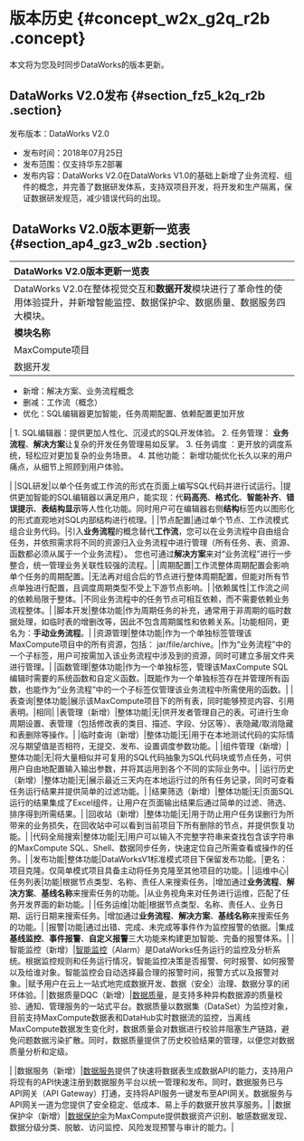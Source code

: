 # 版本历史 {#concept_w2x_g2q_r2b .concept}

本文将为您及时同步DataWorks的版本更新。

## DataWorks V2.0发布 {#section_fz5_k2q_r2b .section}

发布版本：DataWorks V2.0

-   发布时间：2018年07月25日
-   发布范围：仅支持华东2部署
-   发布内容：DataWorks V2.0在DataWorks V1.0的基础上新增了业务流程、组件的概念，并完善了数据研发体系，支持双项目开发，将开发和生产隔离，保证数据研发规范，减少错误代码的出现。

##  DataWorks V2.0版本更新一览表 {#section_ap4_gz3_w2b .section}

|DataWorks V2.0版本更新一览表|
|:--------------------|
|DataWorks V2.0在整体视觉交互和**数据开发**模块进行了革命性的使用体验提升，并新增智能监控、数据保护伞、数据质量、数据服务四大模块。|
|**模块名称**|**子模块**|**对比项**|**DataWorks V1.0**|**DataWorks V2.0**|**改进效果**|
|MaxCompute项目|项目管理模式|管理方式|一个 DataWorks项目对应一个MaxCompute项目。|引入“标准模式"概念，一个 DataWorks项目对应两个MaxCompute项目，分别是：开发环境、生产环境（请参见[简单模式和标准模式的区别](../../../../intl.zh-CN/最佳实践/简单模式和标准模式的区别.md#)）。|隔离风险，进一步保障生产环境代码稳定性。|
|数据开发|任务开发|整体功能|进行单任务、工作流的代码编写、周期调度配置，完成后可提交运维中心自动调度。| -   更名：数据研发
-   新增：解决方案、业务流程概念
-   删减：工作流（概念）
-   优化：SQL编辑器更加智能，任务周期配置、依赖配置更加开放

 | 1.  SQL编辑器：提供更加人性化、沉浸式的SQL开发体验。
2.  任务管理： **业务流程**、**解决方案**让复杂的开发任务管理易如反掌。
3.  任务调度 ：更开放的调度系统，轻松应对更加复杂的业务场景。
4.  其他功能： 新增功能优化长久以来的用户痛点，从细节上照顾到用户体验。

 |
|SQL研发|以单个任务或工作流的形式在页面上编写SQL代码并进行试运行。|提供更加智能的SQL编辑器以满足用户，能实现：代**码高亮**、**格式化**、**智能补齐**、**错误提示**、**表结构显示**等人性化功能。同时用户可在编辑器右侧**结构**标签内以图形化的形式直观地对SQL内部结构进行梳理。|
|节点配置|通过单个节点、工作流模式组合业务代码。|引入**业务流程**的概念替代**工作流**，您可以在业务流程中自由组合任务，并依照需求将不同的资源归入业务流程中进行管理（所有任务、表、资源、函数都必须从属于一个业务流程）。 您也可通过**解决方案**来对“业务流程”进行一步整合，统一管理业务关联性较强的流程。|
|周期配置|工作流整体周期配置会影响单个任务的周期配置。|无法再对组合后的节点进行整体周期配置，但能对所有节点单独进行配置，且调度周期类型不受上下游节点影响。|
|依赖属性|工作流之间的依赖局限于整体。|不同业务流程中的任务节点可相互依赖，而不需要依赖业务流程整体。|
|脚本开发|整体功能|作为周期任务的补充，通常用于非周期的临时数据处理，如临时表的增删改等，因此不包含周期属性和依赖关系。|功能相同，更名为：**手动业务流程**。|
|资源管理|整体功能|作为一个单独标签管理该MaxCompute项目中的所有资源，包括： jar/file/archive。|作为“业务流程”中的一个子标签，用户可按需加入该业务流程中涉及到的资源，同时可建立多层文件夹进行管理。|
|函数管理|整体功能|作为一个单独标签，管理该MaxCompute SQL编辑时需要的系统函数和自定义函数。|既能作为一个单独标签存在并管理所有函数，也能作为“业务流程”中的一个子标签仅管理该业务流程中所需使用的函数。|
|表查询|整体功能|展示该MaxCompute项目下的所有表，同时能够预览内容、引用表明。|相同|
|表管理（新增）|整体功能|无|供开发者管理自己的表。可进行生命周期设置、表管理（包括修改表的类目、描述、字段、分区等）、表隐藏/取消隐藏和表删除等操作。|
|临时查询（新增）|整体功能|无|用于在本地测试代码的实际情况与期望值是否相符，无提交、发布、设置调度参数功能。|
|组件管理（新增）|整体功能|无|将大量相似并可复用的SQL代码抽象为SQL代码块或节点任务，可供用户自由地配置输入输出参数，并将其运用到各个不同的实际业务中。|
|运行历史（新增）|整体功能|无|展示最近三天内在本地运行过的所有任务记录，同时可查看任务运行结果并提供简单的过滤功能。|
|结果筛选（新增）|整体功能|无|页面SQL运行的结果集成了Excel组件，让用户在页面输出结果后通过简单的过滤、筛选、排序得到所需结果。|
|回收站（新增）|整体功能|无|用于防止用户任务误删行为所带来的业务损失，在回收站中可以看到当前项目下所有删除的节点，并提供恢复功能。|
|代码全局搜索|整体功能|无|用户可以输入不完整字符串来查找包含该字符串的MaxCompute SQL、Shell、数据同步任务，快速定位自己所需查看或操作的任务。|
|发布功能|整体功能|DataWorksV1标准模式项目下保留发布功能。|更名：项目克隆。仅简单模式项目具备主动将任务克隆至其他项目的功能。|
|运维中心|任务列表|功能|根据节点类型、名称、责任人来搜索任务。|增加通过**业务流程**、**解决方案**、**基线名称**来搜索任务的功能。|从业务视角来对任务进行运维，匹配了任务开发界面的新功能。|
|任务运维|功能|根据节点类型、名称、责任人、业务日期、运行日期来搜索任务。|增加通过**业务流程**、**解决方案**、**基线名称**来搜索任务的功能。|
|报警|功能|通过出错、完成、未完成等事件作为监控报警的依据。|集成**基线监控**、**事件报警**、**自定义报警**三大功能来构建更加智能、完备的报警体系。|
|智能监控（新增）|[智能监控](../../../../intl.zh-CN/使用指南/运维中心/智能监控/智能监控概述.md#)（Alarm）是DataWorks任务运行的监控及分析系统。根据监控规则和任务运行情况，智能监控决策是否报警、何时报警、如何报警以及给谁对象。智能监控会自动选择最合理的报警时间，报警方式以及报警对象。|赋予用户在云上一站式地完成数据开发、数据（安全）治理、数据分享的闭环体验。|
|数据质量DQC（新增）|[数据质量](../../../../intl.zh-CN/使用指南/数据质量/数据质量概述.md#)，是支持多种异构数据源的质量校验、通知、管理服务的一站式平台。数据质量以数据集（DataSet）为监控对象，目前支持MaxCompute数据表和DataHub实时数据流的监控，当离线MaxCompute数据发生变化时，数据质量会对数据进行校验并阻塞生产链路，避免问题数据污染扩散。同时，数据质量提供了历史校验结果的管理，以便您对数据质量分析和定级。

|
|数据服务（新增）|[数据服务](../../../../intl.zh-CN/使用指南/数据服务/数据服务概览.md#)提供了快速将数据表生成数据API的能力，支持用户将现有的API快速注册到数据服务平台以统一管理和发布。同时，数据服务已与API网关（API Gateway）打通，支持将API服务一键发布至API网关。数据服务与API网关一道为您提供了安全稳定、低成本、易上手的数据开放共享服务。|
|数据保护伞（新增）|[数据保护伞](../../../../intl.zh-CN/使用指南/数据保护伞/进入数据保护伞.md#)为MaxCompute提供数据资产识别、敏感数据发现、数据分级分类、脱敏、访问监控、风险发现预警与审计的能力。|

